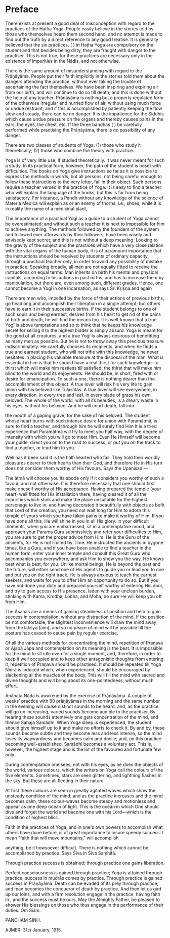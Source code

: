 # Preface

There exists at present a good deal of misconception with regard to the practices of the Haṭha Yoga. People easily believe in the stories told by those who themselves heard them second hand, and no attempt is made to find out the truth by a direct reference to any good treatise. It is generally believed that the six practices, ( ) in Haṭha Yoga are compulsory on the student and that besides being dirty, they are fraught with danger to the practiser. This is not true, for these practices are necessary only in the existence of impurities in the Nâdis, and not otherwise.

There is the same amount of misunderstanding with regard to the Prâṇâyâma. People put their faith implicitly in the stories told them about the dangers attending the practice, without ever taking the trouble of ascertaining the fact themselves. We have been inspiring and expiring air from our birth, and will continue to do so till death; and this is done without the help of any teacher. Prâṇâyâma is nothing but a properly regulated form of the otherwise irregular and hurried flow of air, without using much force or undue restraint; and if this is accomplished by patiently keeping the flow slow and steady, there can be no danger. It is the impatience for the Siddhis which cause undue pressure on the organs and thereby causes pains in the ears, the eyes, the chest, etc. If the three bandhas ( ) be carefully performed while practising the Prâṇâyâma, there is no possibility of any danger.

There are two classes of students of Yoga: (1) those who study it theoretically; (2) those who combine the theory with practice.

Yoga is of very little use, if studied theoretically. It was never meant for such a study. In its practical form, however, the path of the student is beset with difficulties. The books on Yoga give instructions so far as it is possible to express the methods in words, but all persons, not being careful enough to follow these instructions to the very letter, fail in their object. Such persons require a teacher versed in the practice of Yoga. It is easy to find a teacher who will explain the language of the books, but this is far from being satisfactory. For instance, a Pandit without any knowledge of the science of Materia Medica will explain   as   or an enemy of thorns, i.e., shoes, while it is in reality the name of a medicinal plant,

The importance of a practical Yogî as a guide to a student of Yoga cannot be overestimated; and without such a teacher it is next to impossible for him to achieve anything. The methods followed by the founders of the system and followed ever afterwards by their followers, have been wisely and advisedly kept secret; and this is not without a deep meaning. Looking to the gravity of the subject and the practices which have a very close relation with the vital organs of the human body, it is of paramount importance that the instructions should be received by students of ordinary capacity, through a practical teacher only, in order to avoid any possibility of mistake in practice. Speaking broadly, all men are not equally fitted to receive the instructions on equal terms. Man inherits on birth his mental and physical capitals, according to his actions in past births, and has to increase them by manipulation, but there are, even among such, different grades. Hence, one cannot become a Yogî in one incarnation, as says Śri Kṛiṣṇa  and again

There are men who, impelled by the force of their actions of previous births, go headlong and accomplish their liberation in a single attempt; but others have to earn it in their successive births. If the student belongs to one of such souls and being earnest, desires from his heart to get rid of the pains of birth and death, he will find the means too. It is well-known that a true Yogî is above temptations and so to think that he keeps his knowledge secret for selling it to the highest bidder is simply absurd. Yoga is meant for the good of all creatures, and a true Yogî is always desirous of benefitting as many men as possible. But he is not to throw away this precious treasure indiscriminately. He carefully chooses its recipients, and when he finds a true and earnest student, who will not trifle with this knowledge, he never hesitates in placing his valuable treasure at the disposal of the man. What is essential in him is that he should have a real thirst for such knowledge—a thirst which will make him restless till satisfied; the thirst that will make him blind to the world and its enjoyments. He should be, in short, fired with   or desire for emancipation. To such a one, there is nothing dearer than the accomplishment of this object. A true lover will risk his very life to gain union with his beloved like Tulasîdâs. A true lover will see everywhere, in every direction, in every tree and leaf, in every blade of grass his own beloved. The whole of the world, with all its beauties, is a dreary waste in his eyes, without his beloved. And he will court death, fall into

the mouth of a gaping grave, for the sake of his beloved. The student whose heart burns with such intense desire for union with Paraṃâtmâ, is sure to find a teacher, and through him he will surely find Him It is a tried experience that Paraṃâtmâ will try to meet you half way, with the degree of intensity with which you will go to meet Him. Even He Himself will become your guide, direct you on to the road to success, or put you on the track to find a teacher, or lead him to you.

Well has it been said   It is the half-hearted who fail. They hold their worldly pleasures dearer to their hearts than their God, and therefore He in His turn does not consider them worthy of His favours. Says the Upaniṣad:—



The âtmâ will choose you its abode only if it considers you worthy of such a favour, and not otherwise. It is therefore necessary that one should first make oneself worthy of His acceptance. Having prepared the temple (your heart) well fitted for His installation there, having cleared it of all the impurities which stink and make the place unsuitable for the highest personage to live in, and having decorated it beautifully with objects as befit that Lord of the creation, you need not wait long for Him to adorn this temple of yours which you have taken pains to make it worthy of Him. If you have done all this, He will shine in you in all His glory. In your difficult moments, when you are embarrassed, sit in a contemplative mood, and approach your Parama Guru submissively and refer your difficulties to Him, you are sure to get the proper advice from Him. He is the Guru of the ancients, for He is not limited by Time. He instructed the ancients in bygone times, like a Guru, and if you have been unable to find a teacher in the human form, enter your inner temple and consult this Great Guru who accompanies you everywhere, and ask Him to show you the way. He knows best what is best, for you. Unlike mortal beings, He is beyond the past and the future, will either send one of His agents to guide you or lead you to one and put you on the right track. He is always anxious to teach the earnest seekers, and waits for you to offer Him an opportunity to do so. But if you have not done your duty and prepared yourself worthy of entering His door, and try to gain access to His presence, laden with your unclean burden, stinking with Kama, Krodha, Lobha, and Moha, be sure He will keep you off from Him.

The Âsanas are a means of gaining steadiness of position and help to gain success in contemplation, without any distraction of the mind. If the position be not comfortable, the slightest inconvenience will draw the mind away from the lakśya (aim), and so no peace of mind will be possible till the posture has ceased to cause pain by regular exercise.

Of all the various methods for concentrating the mind, repetition of Praṇava or Ajapâ Jâpa and contemplation on its meaning is the best. It is impossible for the mind to sit idle even for a single moment, and, therefore, in order to keep it well occupied and to keep other antagonistic thoughts from entering it, repetition of Praṇava should be practised. It should be repeated till Yoga Nidrâ is induced which, when experienced, should be encouraged by slackening all the muscles of the body. This will fill the mind with sacred and divine thoughts and will bring about its one-pointedness, without much effort.

Anâhata Nâda is awakened by the exercise of Prâṇâyâma. A couple of weeks’ practice with 80 prâṇâyâmas in the morning and the same number in the evening will cause distinct sounds to be heard; and, as the practice will go on increasing, varied sounds become audible to the practiser. By hearing these sounds attentively one gets concentration of the mind, and thence Sahaja Samâdhi. When Yoga sleep is experienced, the student should give himself up to it and make no efforts to check it. By and by, these sounds become subtle and they become less and less intense, so the mind loses its waywardness and becomes calm and docile; and, on this practice becoming well-established, Samâdhi becomes a voluntary act. This is, however, the highest stage and is the lot of the favoured and fortunate few only.

During contemplation one sees, not with his eyes, as he does the objects of the world, various colours, which the writers on Yoga call the colours of the five elements. Sometimes, stars are seen glittering, and lightning flashes in the sky. But these are all fleeting in their nature.

At first these colours are seen in greatly agitated waves which show the unsteady condition of the mind; and as the practice increases and the mind becomes calm, these colour-waves become steady and motionless and appear as one deep ocean of light. This is the ocean in which One should dive and forget the world and become one with his Lord—which is the condition of highest bliss.

Faith in the practices of Yoga, and in one's own powers to accomplish what others have done before, is of great importance to insure speedy success. I mean "faith that will move mountains," will accomplish

anything, be it howsoever difficult. There is nothing which cannot be accomplished by practice. Says Śiva in Śiva Saṃhitâ.

Through practice success is obtained; through practice one gains liberation.

Perfect consciousness is gained through practice; Yoga is attained through practice; success in mudrâs comes by practice. Through practice is gained success in Prâṇâyâma. Death can be evaded of its prey through practice, and man becomes the conqueror of death by practice. And then let us gird up our loins, and with a firm resolution engage in the practice, having faith in  , and the success must be ours. May the Almighty Father, be pleased to shower His blessings on those who thus engage in the performance of their duties. Om Siam.

PANCHAM SINH.

AJMER:
31st January, 1915.




